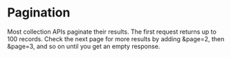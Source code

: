 # Pagination

Most collection APIs paginate their results. The first request returns up to 100 records. Check the next page for more results by adding &page=2, then &page=3, and so on until you get an empty response.
